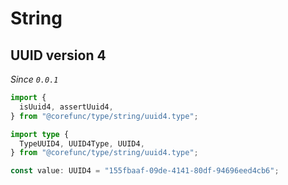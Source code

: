 # String

## UUID version 4

_Since `0.0.1`_

```typescript
import {
  isUuid4, assertUuid4,
} from "@corefunc/type/string/uuid4.type";

import type {
  TypeUUID4, UUID4Type, UUID4,
} from "@corefunc/type/string/uuid4.type";

const value: UUID4 = "155fbaaf-09de-4141-80df-94696eed4cb6";
```
